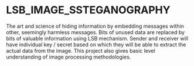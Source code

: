 # LSB_IMAGE_SSTEGANOGRAPHY
The art and science of hiding information by embedding messages within other, seemingly harmless messages. Bits of unused data are replaced by bits of valuable information using LSB mechanism. Sender and receiver will have individual key / secret based on which they will be able to extract the actual data from the image. This project also gives basic level understanding of image processing methodologies.
